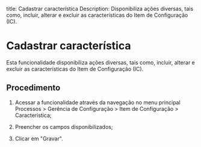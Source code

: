 title: Cadastrar característica
Description: Disponibiliza ações diversas, tais como, incluir, alterar e excluir as características do Item de Configuração (IC).
# Cadastrar característica

Esta funcionalidade disponibiliza ações diversas, tais como, incluir, alterar e
excluir as características do Item de Configuração (IC).

Procedimento
----------------

1.  Acessar a funcionalidade através da navegação no menu principal Processos \>
    Gerência de Configuração \> Item de Configuração \> Característica;

2.  Preencher os campos disponibilizados;

3.  Clicar em "Gravar".



<!-- !!! tip "About"

    <b>Product/Version:</b> CITSmart | 9.00 &nbsp;&nbsp;
    <b>Updated:</b>01/15/2021 – Anna Martins
